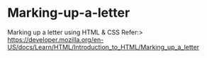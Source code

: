 # Marking-up-a-letter
Marking up a letter using HTML &amp; CSS
Refer:> https://developer.mozilla.org/en-US/docs/Learn/HTML/Introduction_to_HTML/Marking_up_a_letter
